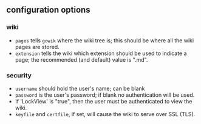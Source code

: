 ## configuration options

### wiki

* `pages` tells `gowik` where the wiki tree is; this should be where all the
wiki pages are stored.
* `extension` tells the wiki which extension should be used to indicate a
page; the recommended (and default) value is ".md".

### security

* `username` should hold the user's name; can be blank
* `password` is the user's password; if blank no authentication will be
used.
* If 'LockView' is "true", then the user must be authenticated to view the
wiki.
* `keyfile` and `certfile`, if set, will cause the wiki to serve over SSL (TLS).
